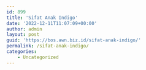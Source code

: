 ```yaml
---
id: 899
title: 'Sifat Anak Indigo'
date: '2022-12-11T11:07:09+00:00'
author: admin
layout: post
guid: 'https://bos.awn.biz.id/sifat-anak-indigo/'
permalink: /sifat-anak-indigo/
categories:
    - Uncategorized
---
```


